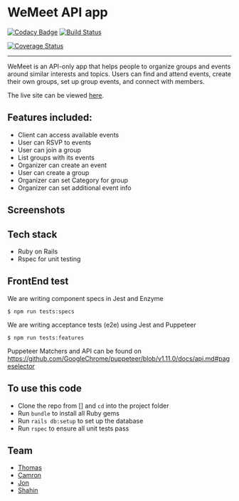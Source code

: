 # WeMeet API app

[![Codacy Badge](https://api.codacy.com/project/badge/Grade/2fd9b247ee7e4f758a07f6ab46c7fa78)](https://app.codacy.com/app/CraftAcademy/we_meet?utm_source=github.com&utm_medium=referral&utm_content=CraftAcademy/we_meet&utm_campaign=Badge_Grade_Settings)
[![Build Status](https://semaphoreci.com/api/v1/craftacademy/we_meet/branches/development/badge.svg)](https://semaphoreci.com/craftacademy/we_meet)

[![Coverage Status](https://coveralls.io/repos/github/CraftAcademy/we_meet/badge.svg?branch=development)](https://coveralls.io/github/CraftAcademy/we_meet?branch=development)

---
WeMeet is an API-only app that helps people to organize groups and events around similar interests and topics. Users can find and attend events, create their own groups, set up group events, and connect with members.

The live site can be viewed [here]().

## Features included:
* Client can access available events
* User can RSVP to events
* User can join a group
* List groups with its events
* Organizer can create an event
* User can create a group
* Organizer can set Category for group
* Organizer can set additional event info

## Screenshots

## Tech stack
* Ruby on Rails
* Rspec for unit testing

## FrontEnd test

We are writing component specs in Jest and Enzyme

```
$ npm run tests:specs
```

We are writing acceptance tests (e2e) using Jest and Puppeteer

```
$ npm run tests:features
```

Puppeteer Matchers and API can be found on https://github.com/GoogleChrome/puppeteer/blob/v1.11.0/docs/api.md#pageselector

## To use this code
* Clone the repo from [] and `cd` into the project folder
* Run `bundle` to install all Ruby gems
* Run `rails db:setup` to set up the database
* Run `rspec` to ensure all unit tests pass

## Team
* [Thomas](https://github.com/tochman)
* [Camron](https://github.com/CamronLDNF)
* [Jon](https://github.com/Bovverskin)
* [Shahin](https://github.com/shahin1290)
